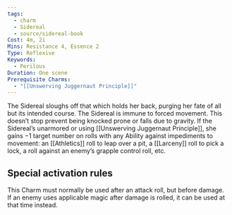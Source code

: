 ```yaml
---
tags:
  - charm
  - Sidereal
  - source/sidereal-book
Cost: 4m, 2i
Mins: Resistance 4, Essence 2
Type: Reflexive
Keywords:
  - Perilous
Duration: One scene
Prerequisite Charms:
  - "[[Unswerving Juggernaut Principle]]"
---
```

The Sidereal sloughs off that which holds her back, purging her fate of all but its intended course. The Sidereal is immune to forced movement. This doesn’t stop prevent being knocked prone or falls due to gravity. If the Sidereal’s unarmored or using [[Unswerving Juggernaut Principle]], she gains −1 target number on rolls with any Ability against impediments to movement: an [[Athletics]] roll to leap over a pit, a [[Larceny]] roll to pick a lock, a roll against an enemy’s grapple control roll, etc. 

## Special activation rules

This Charm must normally be used after an attack roll, but before damage. If an enemy uses applicable magic after damage is rolled, it can be used at that time instead.